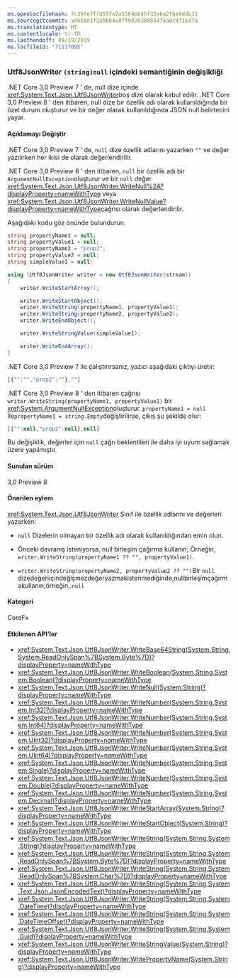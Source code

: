 ```yaml
---
ms.openlocfilehash: 7c39fe7ffd59fa7a5564bb45f32a6a2fbe0ddb33
ms.sourcegitcommit: a4b10e1f2a8bb4e8ff902630855474a0c4f1b37a
ms.translationtype: MT
ms.contentlocale: tr-TR
ms.lasthandoff: 09/19/2019
ms.locfileid: "71117095"
---
```

### <a name="change-in-semantics-of-stringnull-in-utf8jsonwriter"></a>Utf8JsonWriter `(string)null` içindeki semantiğinin değişikliği

.NET Core 3,0 Preview 7 ' de, null dize içinde <xref:System.Text.Json.Utf8JsonWriter>boş dize olarak kabul edilir. .NET Core 3,0 Preview 8 ' den itibaren, null dize bir özellik adı olarak kullanıldığında bir özel durum oluşturur ve bir değer olarak kullanıldığında JSON null belirtecini yayar.

#### <a name="change-description"></a>Açıklamayı Değiştir

.NET Core 3,0 Preview 7 ' de, `null` dize özellik adlarını yazarken `""` ve değer yazılırken her ikisi de olarak değerlendirilir.  

.NET Core 3,0 Preview 8 ' den itibaren, `null` bir özellik adı bir `ArgumentNullException`oluşturur ve bir `null` değer <xref:System.Text.Json.Utf8JsonWriter.WriteNull%2A?displayProperty=nameWithType> veya <xref:System.Text.Json.Utf8JsonWriter.WriteNullValue?displayProperty=nameWithType>çağrısı olarak değerlendirilir.

Aşağıdaki kodu göz önünde bulundurun:

```csharp
string propertyName1 = null;
string propertyValue1 = null;
string propertyName2 = "prop2";
string propertyValue2 = null;
string simpleValue1 = null;

using (Utf8JsonWriter writer = new Utf8JsonWriter(stream))
{
    writer.WriteStartArray();

    writer.WriteStartObject();
    writer.WriteString(propertyName1, propertyValue1);
    writer.WriteString(propertyName2, propertyValue2);
    writer.WriteEndObject();

    writer.WriteStringValue(simpleValue1);

    writer.WriteEndArray();
}
```

.NET Core 3,0 Preview 7 ile çalıştırırsanız, yazıcı aşağıdaki çıktıyı üretir:

```js
[{"":"","prop2":""},""]
```

.NET Core 3,0 Preview 8 ' den itibaren çağrısı `writer.WriteString(propertyName1, propertyValue1)` bir <xref:System.ArgumentNullException>oluşturur.  `propertyName1 = null` İle`propertyName1 = string.Empty`değiştirilirse, çıkış şu şekilde olur:

```js
[{"":null,"prop2":null},null]
```

Bu değişiklik, değerler için `null` çağrı beklentileri ile daha iyi uyum sağlamak üzere yapılmıştır.

#### <a name="version-introduced"></a>Sunulan sürüm

3,0 Preview 8

#### <a name="recommended-action"></a>Önerilen eylem

<xref:System.Text.Json.Utf8JsonWriter> Sınıf ile özellik adlarını ve değerleri yazarken:

- `null` Dizelerin olmayan bir özellik adı olarak kullanıldığından emin olun.

- Önceki davranış isteniyorsa, null birleşim çağırma kullanın; Örneğin, `writer.WriteString(propertyName1 ?? "", propertyValue1)`.

- `writer.WriteString(propertyName2, propertyValue2 ?? "")`Bir `null` dizedeğeriiçindeğişmezdeğeryazmakistenmediğinde,nullbirleşimçağırmakullanın;örneğin,.`null`

#### <a name="category"></a>Kategori

CoreFx

#### <a name="affected-apis"></a>Etkilenen API’ler

- <xref:System.Text.Json.Utf8JsonWriter.WriteBase64String(System.String,System.ReadOnlySpan%7BSystem.Byte%7D)?displayProperty=nameWithType>
- <xref:System.Text.Json.Utf8JsonWriter.WriteBoolean(System.String,System.Boolean)?displayProperty=nameWithType>
- <xref:System.Text.Json.Utf8JsonWriter.WriteNull(System.String)?displayProperty=nameWithType>
- <xref:System.Text.Json.Utf8JsonWriter.WriteNumber(System.String,System.Int32)?displayProperty=nameWithType>
- <xref:System.Text.Json.Utf8JsonWriter.WriteNumber(System.String,System.Int64)?displayProperty=nameWithType>
- <xref:System.Text.Json.Utf8JsonWriter.WriteNumber(System.String,System.UInt32)?displayProperty=nameWithType>
- <xref:System.Text.Json.Utf8JsonWriter.WriteNumber(System.String,System.UInt64)?displayProperty=nameWithType>
- <xref:System.Text.Json.Utf8JsonWriter.WriteNumber(System.String,System.Single)?displayProperty=nameWithType>
- <xref:System.Text.Json.Utf8JsonWriter.WriteNumber(System.String,System.Double)?displayProperty=nameWithType>
- <xref:System.Text.Json.Utf8JsonWriter.WriteNumber(System.String,System.Decimal)?displayProperty=nameWithType>
- <xref:System.Text.Json.Utf8JsonWriter.WriteStartArray(System.String)?displayProperty=nameWithType>
- <xref:System.Text.Json.Utf8JsonWriter.WriteStartObject(System.String)?displayProperty=nameWithType>
- <xref:System.Text.Json.Utf8JsonWriter.WriteString(System.String,System.String)?displayProperty=nameWithType>
- <xref:System.Text.Json.Utf8JsonWriter.WriteString(System.String,System.ReadOnlySpan%7BSystem.Byte%7D)?displayProperty=nameWithType>
- <xref:System.Text.Json.Utf8JsonWriter.WriteString(System.String,System.ReadOnlySpan%7BSystem.Char%7D)?displayProperty=nameWithType>
- <xref:System.Text.Json.Utf8JsonWriter.WriteString(System.String,System.Text.Json.JsonEncodedText)?displayProperty=nameWithType>
- <xref:System.Text.Json.Utf8JsonWriter.WriteString(System.String,System.DateTime)?displayProperty=nameWithType>
- <xref:System.Text.Json.Utf8JsonWriter.WriteString(System.String,System.DateTimeOffset)?displayProperty=nameWithType>
- <xref:System.Text.Json.Utf8JsonWriter.WriteString(System.String,System.Guid)?displayProperty=nameWithType>
- <xref:System.Text.Json.Utf8JsonWriter.WriteStringValue(System.String)?displayProperty=nameWithType>
- <xref:System.Text.Json.Utf8JsonWriter.WritePropertyName(System.String)?displayProperty=nameWithType>

<!--

### Affected APIs

- `M:System.Text.Json.Utf8JsonWriter.WriteBase64String(System.String,System.ReadOnlySpan{System.Byte})`
- `M:System.Text.Json.Utf8JsonWriter.WriteBoolean(System.String,System.Boolean)`
- `M:System.Text.Json.Utf8JsonWriter.WriteNull(System.String)`
- `M:System.Text.Json.Utf8JsonWriter.WriteNumber(System.String,System.Int32)`
- `M:System.Text.Json.Utf8JsonWriter.WriteNumber(System.String,System.Int64)`
- `M:System.Text.Json.Utf8JsonWriter.WriteNumber(System.String,System.UInt32)`
- `M:System.Text.Json.Utf8JsonWriter.WriteNumber(System.String,System.UInt64)`
- `M:System.Text.Json.Utf8JsonWriter.WriteNumber(System.String,System.Single)`
- `M:System.Text.Json.Utf8JsonWriter.WriteNumber(System.String,System.Double)`
- `M:System.Text.Json.Utf8JsonWriter.WriteNumber(System.String,System.Decimal)`
- `M:System.Text.Json.Utf8JsonWriter.WriteStartArray(System.String)`
- `M:System.Text.Json.Utf8JsonWriter.WriteStartObject(System.String)`
- `M:System.Text.Json.Utf8JsonWriter.WriteString(System.String,System.String)`
- `M:System.Text.Json.Utf8JsonWriter.WriteString(System.String,System.ReadOnlySpan{System.Byte})`
- `M:System.Text.Json.Utf8JsonWriter.WriteString(System.String,System.ReadOnlySpan{System.Char})`
- `M:System.Text.Json.Utf8JsonWriter.WriteString(System.String,System.Text.Json.JsonEncodedText)`
- `M:System.Text.Json.Utf8JsonWriter.WriteString(System.String,System.DateTime)`
- `M:System.Text.Json.Utf8JsonWriter.WriteString(System.String,System.DateTimeOffset)`
- `M:System.Text.Json.Utf8JsonWriter.WriteString(System.String,System.Guid)`
- `M:System.Text.Json.Utf8JsonWriter.WriteStringValue(System.String)`
- `M:System.Text.Json.Utf8JsonWriter.WritePropertyName(System.String)`

-->
